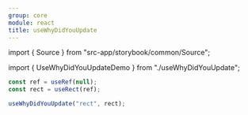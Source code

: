 ```yaml
---
group: core
module: react
title: useWhyDidYouUpdate
---
```


import { Source } from "src-app/storybook/common/Source";

import { UseWhyDidYouUpdateDemo } from "./useWhyDidYouUpdate";

<UseWhyDidYouUpdateDemo />

```jsx
const ref = useRef(null);
const rect = useRect(ref);

useWhyDidYouUpdate("rect", rect);
```

<Source path="src-core/react/useWhyDidYouUpdate.ts" />
